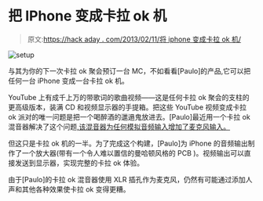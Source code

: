 # 把 IPhone 变成卡拉 ok 机

> 原文:[https://hack aday . com/2013/02/11/将 iphone 变成卡拉 ok 机/](https://hackaday.com/2013/02/11/turning-an-iphone-into-a-karaoke-machine/)

![setup](../Images/5963fdc60d302deafc1c335b65c3efcc.png)

与其为你的下一次卡拉 ok 聚会预订一台 MC，不如看看[Paulo]的产品,它可以把任何一台 iPhone 变成一台卡拉 ok 机。

YouTube 上有成千上万的带歌词的歌曲视频——这是任何卡拉 ok 聚会的支柱的更高级版本，装满 CD 和视频显示器的手提箱。把这些 YouTube 视频变成卡拉 ok 派对的唯一问题是把一个喝醉酒的邋遢鬼放进去。[Paulo]最近用一个卡拉 ok 混音器解决了这个问题[,该混音器为任何模拟音频输入增加了麦克风输入。](http://paulorenato.com/joomla/index.php?option=com_content&view=article&id=98:karaoke-mixer&catid=4:projects&Itemid=4)

但这只是卡拉 ok 机的一半。为了完成这个构建，[Paulo]为 iPhone 的音频输出制作了一个放大器(带有一个令人难以置信的曼哈顿风格的 PCB )。视频输出可以直接发送到显示器，实现完整的卡拉 ok 体验。

由于[Paulo]的卡拉 ok 混音器使用 XLR 插孔作为麦克风，仍然有可能通过添加人声和其他各种效果使卡拉 ok 变得更糟。